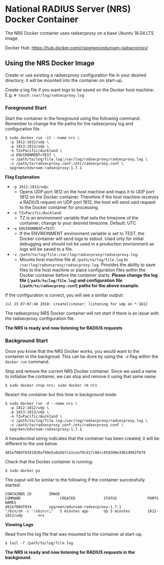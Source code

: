# National RADIUS Server (NRS) Docker Container

The NRS Docker container uses radsecproxy on a base Ubuntu 18.04 LTS image. 

Docker Hub: https://hub.docker.com/r/spgreen/eduroam-radsecproxy/

## Using the NRS Docker Image

Create or use existing a radsecproxy configuration file in your desired directory; it will be mounted into the container on start-up.

Create a log file if you want logs to be saved on the Docker host machine: E.g. ```# touch /var/log/radsecproxy.log```

### Foreground Start
Start the container in the foreground using the following command. Remember to change the file paths for the radsecproxy log and configuration file.

    $ sudo docker run -it --name nrs \
      -p 1812:1812/udp \
      -p 1813:1813/udp \
      -e TZ=Pacific/Auckland \
      -e ENVIRONMENT=TEST \
      -v /path/to/log/file.log:/var/log/radsecproxy/radsecproxy.log \ 
      -v /path/to/radsecproxy.conf:/etc/radsecproxy.conf \
      spgreen/eduroam-radsecproxy:1.7.1
   
**Flag Explanation**   
- `-p 1812:1812/udp`:
    - Opens UDP port 1812 on the host machine and maps it to UDP port 1812 on the Docker container. Therefore if the host machine receives a RADIUS request on UDP port 1812, the host will send said request to the Docker container for processing. 
- `-e TZ=Pacific/Auckland`:
    - TZ is an environment variable that sets the timezone of the container; change to your desired timezone. Default: UTC
- `-e ENVIRONMENT=TEST`:
    - If the ENVIRONMENT environment variable is set to TEST, the Docker container will send logs to stdout. Used only for initial debugging and should not be used in a production envrionment as logs will be saved to a file.
- `-v /path/to/log/file:/var/log/radsecproxy/radsecproxy.log`:
    - Mounts host machine file at `/path/to/log/file.log` to `/var/log/radsecproxy/radsecproxy.log`. Provides the ability to save files to the host machine or place configuration files within the Docker container before the container starts.
    **Please change the log file (`/path/to/log/file.log`) and configuration file (`/path/to/radsecproxy.conf`) paths for the above example.**
    
If the configuration is correct, you will see a similar output:

    Jul 23 07:07:46 2018: createlistener: listening for udp on *:1812
    
The radsecproxy NRS Docker container will not start if there is an issue with the radsecproxy configuration file.

**The NRS is ready and now listening for RADIUS requests**

### Background Start

Once you know that the NRS Docker works, you would want to the container in the backgroud. This can be done by using the ```-d``` flag within the ```docker run``` command.

Stop and remove the current NRS Docker container. Since we used a name to initialise the container, we can stop and remove it using that same name. 

    $ sudo docker stop nrs; sudo docker rm nrs

Restart the container but this time in background mode

    $ sudo docker run -d --name nrs \
      -p 1812:1812/udp \
      -p 1813:1813/udp \
      -e TZ=Pacific/Auckland \
      -v /path/to/log/file.log:/var/log/radsecproxy/radsecproxy.log \ 
      -v /path/to/radsecproxy.conf:/etc/radsecproxy.conf \
      spgreen/eduroam-radsecproxy:1.7.1
      
A hexadecimal string indicates that the container has been created; it will be different to the one below.
```
d81ef00df0341920af99e5a8a5b7ca1cea79cd17c06cc858380e3d61d963f879
```

Check that the Docker container is running:
```
$ sudo docker ps
```
The ouput will be similar to the following if the container successfully started:
```
CONTAINER ID        IMAGE                                           COMMAND                  CREATED             STATUS              PORTS               NAMES
d81ef00df034        spgreen/eduroam-radsecproxy:1.7.1               "/bin/sh -c '/sbin/r…"   5 minutes ago       Up 5 minutes        1812-1813/udp       nrs
```

**Viewing Logs**

Read from the log file that was mounted to the container at start-up.

```$ tail -f /path/to/log/file.log```

**The NRS is ready and now listening for RADIUS requests in the background.**
